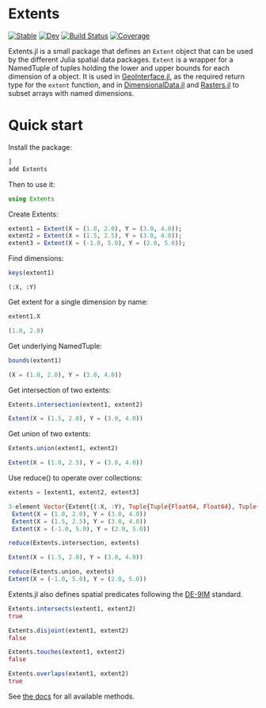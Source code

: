 # Extents

[![Stable](https://img.shields.io/badge/docs-stable-blue.svg)](https://rafaqz.github.io/Extents.jl/stable)
[![Dev](https://img.shields.io/badge/docs-dev-blue.svg)](https://rafaqz.github.io/Extents.jl/dev)
[![Build Status](https://github.com/rafaqz/Extents.jl/actions/workflows/CI.yml/badge.svg?branch=main)](https://github.com/rafaqz/Extents.jl/actions/workflows/CI.yml?query=branch%3Amain)
[![Coverage](https://codecov.io/gh/rafaqz/Extents.jl/branch/main/graph/badge.svg)](https://codecov.io/gh/rafaqz/Extents.jl)

Extents.jl is a small package that defines an `Extent` object that can be used by the
different Julia spatial data packages. `Extent` is a wrapper for a NamedTuple of tuples
holding the lower and upper bounds for each dimension of a object. It is used in
[GeoInterface.jl](https://github.com/JuliaGeo/GeoInterface.jl/), as the required return type
for the `extent` function, and in [DimensionalData.jl](https://github.com/rafaqz/DimensionalData.jl)
and [Rasters.jl](https://github.com/rafaqz/Rasters.jl) to subset arrays with named dimensions.

# Quick start

Install the package:
```julia
]
add Extents
```

Then to use it:
```julia
using Extents
```

Create Extents:
```julia
extent1 = Extent(X = (1.0, 2.0), Y = (3.0, 4.0));
extent2 = Extent(X = (1.5, 2.5), Y = (3.0, 4.0));
extent3 = Extent(X = (-1.0, 5.0), Y = (2.0, 5.0));
```

Find dimensions:
```julia
keys(extent1)
```
```
(:X, :Y)
```

Get extent for a single dimension by name:
```julia
extent1.X
```
```julia
(1.0, 2.0)
```

Get underlying NamedTuple:
```julia
bounds(extent1)
```
```julia
(X = (1.0, 2.0), Y = (3.0, 4.0))
```

Get intersection of two extents:
```julia
Extents.intersection(extent1, extent2)
```
```julia
Extent(X = (1.5, 2.0), Y = (3.0, 4.0))
```

Get union of two extents:
```julia
Extents.union(extent1, extent2)
```
```julia
Extent(X = (1.0, 2.5), Y = (3.0, 4.0))
```

Use reduce() to operate over collections:
```julia
extents = [extent1, extent2, extent3]
```
```julia
3-element Vector{Extent{(:X, :Y), Tuple{Tuple{Float64, Float64}, Tuple{Float64, Float64}}}}:
 Extent(X = (1.0, 2.0), Y = (3.0, 4.0))
 Extent(X = (1.5, 2.5), Y = (3.0, 4.0))
 Extent(X = (-1.0, 5.0), Y = (2.0, 5.0))
```
```julia
reduce(Extents.intersection, extents)
```
```julia
Extent(X = (1.5, 2.0), Y = (3.0, 4.0))
```
```julia
reduce(Extents.union, extents)
Extent(X = (-1.0, 5.0), Y = (2.0, 5.0))
```

Extents.jl also defines spatial predicates following the [DE-9IM](https://en.wikipedia.org/wiki/DE-9IM) standard.

```julia
Extents.intersects(extent1, extent2)
true

Extents.disjoint(extent1, extent2)
false

Extents.touches(extent1, extent2)
false

Extents.overlaps(extent1, extent2)
true
```

See [the docs](https://rafaqz.github.io/Extents.jl/stable) for all available methods.